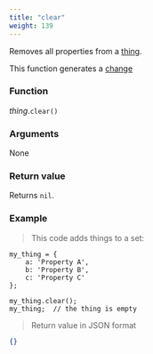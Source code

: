 ```yaml
---
title: "clear"
weight: 139
---
```


Removes all properties from a [thing](..).

This function generates a [change](../../../overview/changes)

### Function

*thing*.`clear()`

### Arguments

None

### Return value

Returns `nil`.

### Example

> This code adds things to a set:

```thingsdb,json_response
my_thing = {
    a: 'Property A',
    b: 'Property B',
    c: 'Property C'
};

my_thing.clear();
my_thing;  // the thing is empty
```

> Return value in JSON format

```json
{}
```
